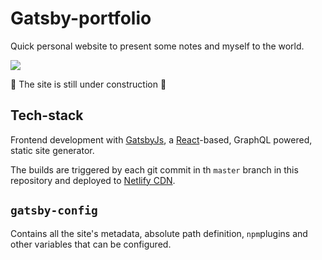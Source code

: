 # Gatsby-portfolio

Quick personal website to present some notes and myself to the world.

![](https://media1.tenor.com/images/6eaab0d39bd1afa7be8985eb7ac2d28b/tenor.gif?itemid=4108687)

 :construction: The site is still under construction :construction:

## Tech-stack

Frontend development with [GatsbyJs](https://www.gatsbyjs.org/), a [React](https://reactjs.org/)-based, GraphQL powered, static site generator.

The builds are triggered by each git commit in th `master` branch in this repository and deployed to [Netlify CDN](https://www.netlify.com/). 

## `gatsby-config` 
Contains all the site's metadata, absolute path definition, `npm`plugins and other variables that can be configured. 

